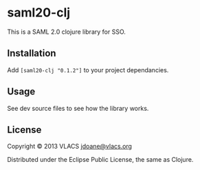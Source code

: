 # saml20-clj

This is a SAML 2.0 clojure library for SSO.

## Installation

Add ```[saml20-clj "0.1.2"]``` to your project dependancies.

## Usage

See dev source files to see how the library works.

## License

Copyright © 2013 VLACS <jdoane@vlacs.org>

Distributed under the Eclipse Public License, the same as Clojure.
